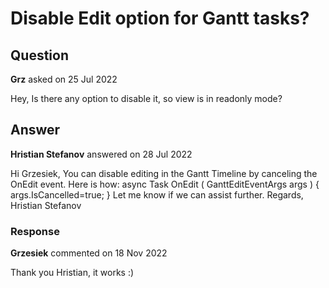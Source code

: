 # Disable Edit option for Gantt tasks?

## Question

**Grz** asked on 25 Jul 2022

Hey, Is there any option to disable it, so view is in readonly mode?

## Answer

**Hristian Stefanov** answered on 28 Jul 2022

Hi Grzesiek, You can disable editing in the Gantt Timeline by canceling the OnEdit event. Here is how: async Task OnEdit ( GanttEditEventArgs args ) {
args.IsCancelled=true;
} Let me know if we can assist further. Regards, Hristian Stefanov

### Response

**Grzesiek** commented on 18 Nov 2022

Thank you Hristian, it works :)
